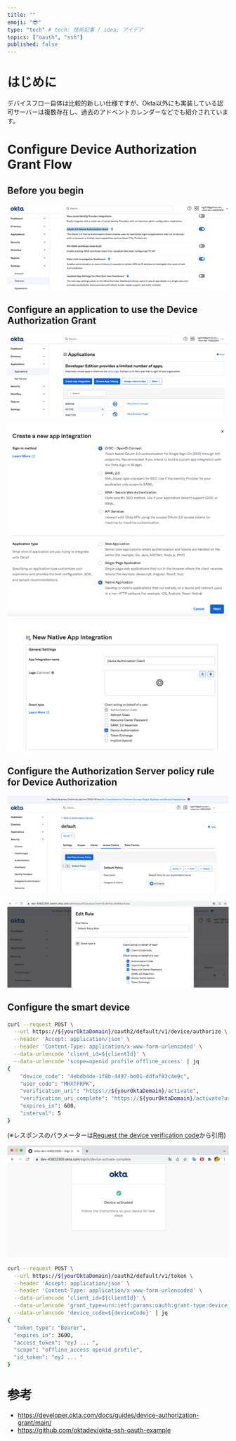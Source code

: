```yaml
---
title: ""
emoji: "😎"
type: "tech" # tech: 技術記事 / idea: アイデア
topics: ["oauth", "ssh"]
published: false
---
```

# はじめに
デバイスフロー自体は比較的新しい仕様ですが、Okta以外にも実装している認可サーバーは複数存在し、過去のアドベントカレンダーなどでも紹介されています。

# Configure Device Authorization Grant Flow

## Before you begin

![](/images/1ed7fab3824f0b/settings-features.png)

## Configure an application to use the Device Authorization Grant 

![](/images/1ed7fab3824f0b/applications.png)

![](/images/1ed7fab3824f0b/app-integration.png)

![](/images/1ed7fab3824f0b/grant-type.png)

## Configure the Authorization Server policy rule for Device Authorization 

![](/images/1ed7fab3824f0b/authz-server.png)

![](/images/1ed7fab3824f0b/policy.png)

## Configure the smart device 

```bash
curl --request POST \
  --url https://${yourOktaDomain}/oauth2/default/v1/device/authorize \
  --header 'Accept: application/json' \
  --header 'Content-Type: application/x-www-form-urlencoded' \
  --data-urlencode 'client_id=${clientId}' \
  --data-urlencode 'scope=openid profile offline_access' | jq
{
    "device_code": "4ebdb4de-1f8b-4497-be01-ddfaf83c4e9c",
    "user_code": "MHXTFRPK",
    "verification_uri": "https://${yourOktaDomain}/activate",
    "verification_uri_complete": "https://${yourOktaDomain}/activate?user_code=MHXTFRPK",
    "expires_in": 600,
    "interval": 5
}
```
(※レスポンスのパラメーターは[Request the device verification code](https://developer.okta.com/docs/guides/device-authorization-grant/main/#request-the-device-verification-code)から引用)

![](/images/1ed7fab3824f0b/device-activate.png)

```bash
curl --request POST \
  --url https://${yourOktaDomain}/oauth2/default/v1/token \
  --header 'Accept: application/json' \
  --header 'Content-Type: application/x-www-form-urlencoded' \
  --data-urlencode 'client_id=${clientId}' \
  --data-urlencode 'grant_type=urn:ietf:params:oauth:grant-type:device_code' \
  --data-urlencode 'device_code=${deviceCode}' | jq
{
  "token_type": "Bearer",
  "expires_in": 3600,
  "access_token": "eyJ ... ",
  "scope": "offline_access openid profile",
  "id_token": "eyJ ... "
}
```



# 参考
- https://developer.okta.com/docs/guides/device-authorization-grant/main/
- https://github.com/oktadev/okta-ssh-oauth-example